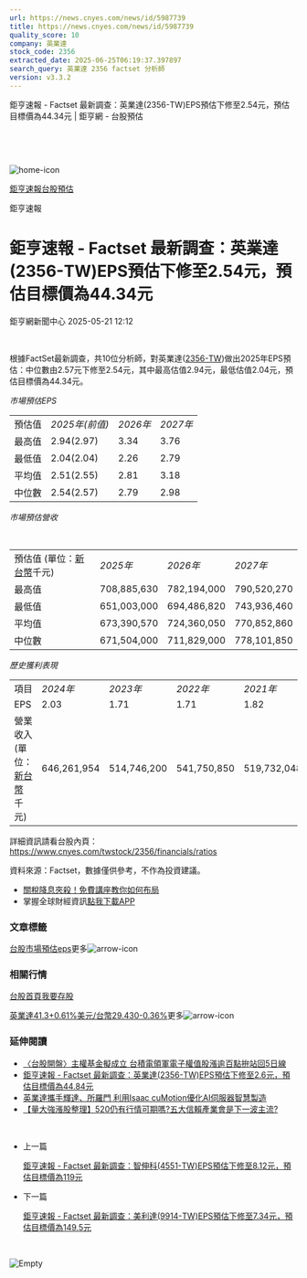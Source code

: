 ```yaml
---
url: https://news.cnyes.com/news/id/5987739
title: https://news.cnyes.com/news/id/5987739
quality_score: 10
company: 英業達
stock_code: 2356
extracted_date: 2025-06-25T06:19:37.397897
search_query: 英業達 2356 factset 分析師
version: v3.3.2
---
```


鉅亨速報 - Factset 最新調查：英業達(2356-TW)EPS預估下修至2.54元，預估目標價為44.34元 | 鉅亨網 - 台股預估

‌

‌

![home-icon](/assets/icons/breadCrumb/symbol-icon-home.svg)

[鉅亨速報](/news/cat/anue_live)[台股預估](/news/cat/tw_forecast)

鉅亨速報

# 鉅亨速報 - Factset 最新調查：英業達(2356-TW)EPS預估下修至2.54元，預估目標價為44.34元

鉅亨網新聞中心 2025-05-21 12:12

‌

根據FactSet最新調查，共10位分析師，對英業達([2356-TW](https://www.cnyes.com/twstock/2356))做出2025年EPS預估：中位數由2.57元下修至2.54元，其中最高估值2.94元，最低估值2.04元，預估目標價為44.34元。

*市場預估EPS*

|  |  |  |  |
| --- | --- | --- | --- |
| 預估值 | *2025年(前值)* | *2026年* | *2027年* |
| 最高值 | 2.94(2.97) | 3.34 | 3.76 |
| 最低值 | 2.04(2.04) | 2.26 | 2.79 |
| 平均值 | 2.51(2.55) | 2.81 | 3.18 |
| 中位數 | 2.54(2.57) | 2.79 | 2.98 |

*市場預估營收*

‌

|  |  |  |  |
| --- | --- | --- | --- |
| 預估值 (單位：[新台幣](https://invest.cnyes.com/forex/detail/usdtwd)千元) | *2025年* | *2026年* | *2027年* |
| 最高值 | 708,885,630 | 782,194,000 | 790,520,270 |
| 最低值 | 651,003,000 | 694,486,820 | 743,936,460 |
| 平均值 | 673,390,570 | 724,360,050 | 770,852,860 |
| 中位數 | 671,504,000 | 711,829,000 | 778,101,850 |

*歷史獲利表現*

|  |  |  |  |  |
| --- | --- | --- | --- | --- |
| 項目 | *2024年* | *2023年* | *2022年* | *2021年* |
| EPS | 2.03 | 1.71 | 1.71 | 1.82 |
| 營業收入 (單位：[新台幣](https://invest.cnyes.com/forex/detail/usdtwd)千元) | 646,261,954 | 514,746,200 | 541,750,850 | 519,732,048 |

詳細資訊請看台股內頁：  
<https://www.cnyes.com/twstock/2356/financials/ratios>

資料來源：Factset，數據僅供參考，不作為投資建議。

* [關稅降息夾殺！免費講座教你如何布局](https://www.rsc.com.tw/Cnyes_RSC/SeminarBooking2025InvestmentOutlook.aspx?utm_source=anue&utm_medium=usstocks_end)
* 掌握全球財經資訊[點我下載APP](http://www.cnyes.com/app/?utm_source=mweb&utm_medium=HamMenuBanner&utm_campaign=fixed&utm_content=entr)

### 文章標籤

[台股](https://news.cnyes.com/tag/台股 "台股")[市場預估](https://news.cnyes.com/tag/市場預估 "市場預估")[eps](https://news.cnyes.com/tag/eps "eps")更多![arrow-icon](/assets/icons/arrows/arrow-down.svg)

### 相關行情

[台股首頁](https://www.cnyes.com/twstock)[我要存股](https://supr.link/8OHaU)

[英業達41.3+0.61%](https://www.cnyes.com/twstock/2356)[美元/台幣29.430-0.36%](https://invest.cnyes.com/forex/detail/USDTWD)更多![arrow-icon](/assets/icons/arrows/arrow-down.svg)

### 延伸閱讀

* [〈台股開盤〉主權基金擬成立 台積電領軍電子權值股漲逾百點拚站回5日線](/news/id/5987427)
* [鉅亨速報 - Factset 最新調查：英業達(2356-TW)EPS預估下修至2.6元，預估目標價為44.84元](/news/id/5986145)
* [英業達攜手輝達、所羅門 利用Isaac cuMotion優化AI伺服器智慧製造](/news/id/5985269)
* [【量大強漲股整理】520仍有行情可期嗎?五大信賴產業會是下一波主流?](/news/id/5985161)

‌

* 上一篇

  [鉅亨速報 - Factset 最新調查：智伸科(4551-TW)EPS預估下修至8.12元，預估目標價為119元](/news/id/5988032)
* 下一篇

  [鉅亨速報 - Factset 最新調查：美利達(9914-TW)EPS預估下修至7.34元，預估目標價為149.5元](/news/id/5987535)

‌

![Empty](/assets/icons/skeleton/empty-image.svg)

‌